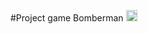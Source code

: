 #Project game Bomberman
<a href="https://badge.fury.io/gh/Centaurus71%2FProjectGamePlance"><img src="https://badge.fury.io/gh/Centaurus71%2FProjectGamePlance.svg" alt="GitHub version" height="18"></a>
